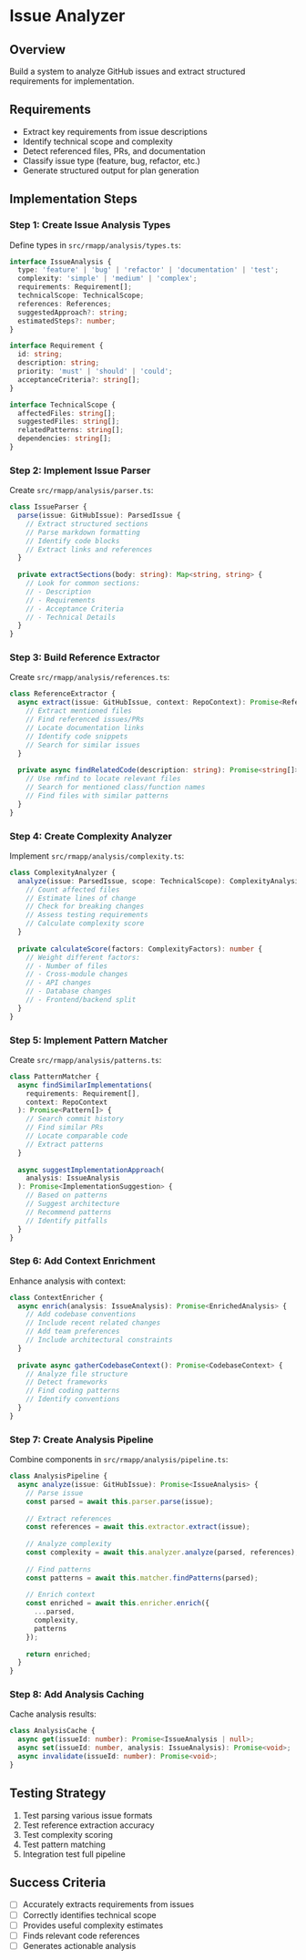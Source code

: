 # Issue Analyzer

## Overview
Build a system to analyze GitHub issues and extract structured requirements for implementation.

## Requirements
- Extract key requirements from issue descriptions
- Identify technical scope and complexity
- Detect referenced files, PRs, and documentation
- Classify issue type (feature, bug, refactor, etc.)
- Generate structured output for plan generation

## Implementation Steps

### Step 1: Create Issue Analysis Types
Define types in `src/rmapp/analysis/types.ts`:
```typescript
interface IssueAnalysis {
  type: 'feature' | 'bug' | 'refactor' | 'documentation' | 'test';
  complexity: 'simple' | 'medium' | 'complex';
  requirements: Requirement[];
  technicalScope: TechnicalScope;
  references: References;
  suggestedApproach?: string;
  estimatedSteps?: number;
}

interface Requirement {
  id: string;
  description: string;
  priority: 'must' | 'should' | 'could';
  acceptanceCriteria?: string[];
}

interface TechnicalScope {
  affectedFiles: string[];
  suggestedFiles: string[];
  relatedPatterns: string[];
  dependencies: string[];
}
```

### Step 2: Implement Issue Parser
Create `src/rmapp/analysis/parser.ts`:
```typescript
class IssueParser {
  parse(issue: GitHubIssue): ParsedIssue {
    // Extract structured sections
    // Parse markdown formatting
    // Identify code blocks
    // Extract links and references
  }
  
  private extractSections(body: string): Map<string, string> {
    // Look for common sections:
    // - Description
    // - Requirements
    // - Acceptance Criteria
    // - Technical Details
  }
}
```

### Step 3: Build Reference Extractor
Create `src/rmapp/analysis/references.ts`:
```typescript
class ReferenceExtractor {
  async extract(issue: GitHubIssue, context: RepoContext): Promise<References> {
    // Extract mentioned files
    // Find referenced issues/PRs
    // Locate documentation links
    // Identify code snippets
    // Search for similar issues
  }
  
  private async findRelatedCode(description: string): Promise<string[]> {
    // Use rmfind to locate relevant files
    // Search for mentioned class/function names
    // Find files with similar patterns
  }
}
```

### Step 4: Create Complexity Analyzer
Implement `src/rmapp/analysis/complexity.ts`:
```typescript
class ComplexityAnalyzer {
  analyze(issue: ParsedIssue, scope: TechnicalScope): ComplexityAnalysis {
    // Count affected files
    // Estimate lines of change
    // Check for breaking changes
    // Assess testing requirements
    // Calculate complexity score
  }
  
  private calculateScore(factors: ComplexityFactors): number {
    // Weight different factors:
    // - Number of files
    // - Cross-module changes
    // - API changes
    // - Database changes
    // - Frontend/backend split
  }
}
```

### Step 5: Implement Pattern Matcher
Create `src/rmapp/analysis/patterns.ts`:
```typescript
class PatternMatcher {
  async findSimilarImplementations(
    requirements: Requirement[],
    context: RepoContext
  ): Promise<Pattern[]> {
    // Search commit history
    // Find similar PRs
    // Locate comparable code
    // Extract patterns
  }
  
  async suggestImplementationApproach(
    analysis: IssueAnalysis
  ): Promise<ImplementationSuggestion> {
    // Based on patterns
    // Suggest architecture
    // Recommend patterns
    // Identify pitfalls
  }
}
```

### Step 6: Add Context Enrichment
Enhance analysis with context:
```typescript
class ContextEnricher {
  async enrich(analysis: IssueAnalysis): Promise<EnrichedAnalysis> {
    // Add codebase conventions
    // Include recent related changes
    // Add team preferences
    // Include architectural constraints
  }
  
  private async gatherCodebaseContext(): Promise<CodebaseContext> {
    // Analyze file structure
    // Detect frameworks
    // Find coding patterns
    // Identify conventions
  }
}
```

### Step 7: Create Analysis Pipeline
Combine components in `src/rmapp/analysis/pipeline.ts`:
```typescript
class AnalysisPipeline {
  async analyze(issue: GitHubIssue): Promise<IssueAnalysis> {
    // Parse issue
    const parsed = await this.parser.parse(issue);
    
    // Extract references
    const references = await this.extractor.extract(issue);
    
    // Analyze complexity
    const complexity = await this.analyzer.analyze(parsed, references);
    
    // Find patterns
    const patterns = await this.matcher.findPatterns(parsed);
    
    // Enrich context
    const enriched = await this.enricher.enrich({
      ...parsed,
      complexity,
      patterns
    });
    
    return enriched;
  }
}
```

### Step 8: Add Analysis Caching
Cache analysis results:
```typescript
class AnalysisCache {
  async get(issueId: number): Promise<IssueAnalysis | null>;
  async set(issueId: number, analysis: IssueAnalysis): Promise<void>;
  async invalidate(issueId: number): Promise<void>;
}
```

## Testing Strategy
1. Test parsing various issue formats
2. Test reference extraction accuracy
3. Test complexity scoring
4. Test pattern matching
5. Integration test full pipeline

## Success Criteria
- [ ] Accurately extracts requirements from issues
- [ ] Correctly identifies technical scope
- [ ] Provides useful complexity estimates
- [ ] Finds relevant code references
- [ ] Generates actionable analysis